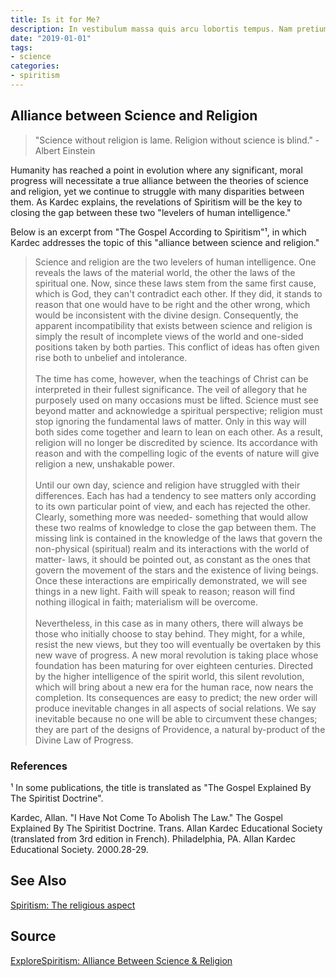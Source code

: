 ```yaml
---
title: Is it for Me?
description: In vestibulum massa quis arcu lobortis tempus. Nam pretium arcu in odio vulputate luctus.
date: "2019-01-01"
tags:
- science
categories:
- spiritism
---
```


## Alliance between Science and Religion
> "Science without religion is lame. Religion without science is blind."  - Albert Einstein

Humanity has reached a point in evolution where any significant, moral progress will necessitate a true alliance between the theories of  science and religion, yet we continue to struggle with many disparities between them.  As Kardec explains, the revelations of Spiritism will be the key to closing the gap between these two "levelers of human intelligence."

Below is an excerpt from "The Gospel According to Spiritism"¹, in which Kardec addresses the topic of this "alliance between science and religion." 

> Science and religion are the two levelers of human intelligence. One reveals the laws of the material world, the other the laws of the spiritual one. Now, since these laws stem from the same first cause, which is God, they can't contradict each other. If they did, it stands to reason that one would have to be right and the other wrong, which would be inconsistent with the divine design. Consequently, the apparent incompatibility that exists between science and religion is simply the result of incomplete views of the world and one-sided positions taken by both parties. This conflict of ideas has often given rise both to unbelief and intolerance. <br><br>
> The time has come, however, when the teachings of Christ can be interpreted in their fullest significance. The veil of allegory that he purposely used on many occasions must be lifted. Science must see beyond matter and acknowledge a spiritual perspective; religion must stop ignoring the fundamental laws of matter. Only in this way will both sides come together and learn to lean on each other. As a result, religion will no longer be discredited by science. Its accordance with reason and with the compelling logic of the events of nature will give religion a new, unshakable power.   <br><br>
> Until our own day, science and religion have struggled with their differences. Each has had a tendency to see matters only according to its own particular point of view, and each has rejected the other. Clearly, something more was needed- something that would allow these two realms of knowledge to close the gap between them. The missing link is contained in the knowledge of the laws that govern the non-physical (spiritual) realm and its interactions with the world of matter- laws, it should be pointed out, as constant as the ones that govern the movement of the stars and the existence of living beings. Once these interactions are empirically demonstrated, we will see things in a new light. Faith will speak to reason; reason will find nothing illogical in faith; materialism will be overcome.   <br><br>
> Nevertheless, in this case as in many others, there will always be those who initially choose to stay behind. They might, for a while, resist the new views, but they too will eventually be overtaken by this new wave of progress. A new moral revolution is taking place whose foundation has been maturing for over eighteen centuries. Directed by the higher intelligence of the spirit world, this silent revolution, which will bring about a new era for the human race, now nears the completion. Its consequences are easy to predict; the new order will produce inevitable changes in all aspects of social relations. We say inevitable because no one will be able to circumvent these changes; they are part of the designs of Providence, a natural by-product of the Divine Law of Progress.  

### References
¹ In some publications, the title is translated as "The Gospel Explained By The Spiritist Doctrine".

Kardec, Allan. "I Have Not Come To Abolish The Law." The Gospel  Explained By The Spiritist Doctrine.  Trans. Allan Kardec Educational Society (translated from 3rd edition in French). Philadelphia, PA. Allan Kardec Educational Society. 2000.28-29.


## See Also
[Spiritism: The religious aspect](./)

## Source
[ExploreSpiritism: Alliance Between Science & Religion](//www.explorespiritism.com/religionalliance.htm)


